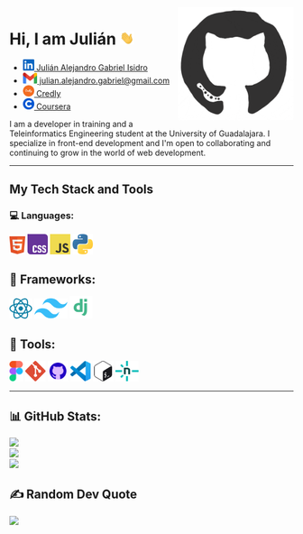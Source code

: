 <img src="github.gif" height="200px" align="right" alt="GIF">
<h1><b>Hi, I am Julián</b> <img src="Hi.gif" width="25px"></h1>
<ul>
	<li>
		<a href="https://www.linkedin.com/in/juli%C3%A1n-gabriel-isidro-41a898327" target="_blank"> <img src="linkedin.svg" alt="Linkedin" height="20px"> Julián Alejandro Gabriel Isidro</a>
	</li>
	<li>
		<a href="mailto:julian.alejandro.gabriel@gmail.com" target="_blank"> <img src="gmail.svg" alt="Gmail"  height="20px"> julian.alejandro.gabriel@gmail.com</a>
	</li>
	<li>
		<a href="https://www.credly.com/users/julian-alejandro-gabriel-isidro" target="_blank"> <img src="credly.svg" alt="Credly"  height="20px"> Credly</a>
	</li>
	<li>
		<a href="https://www.coursera.org/user/a2dfc341fe9bec1c91be8ab9fe056d1b" target="_blank"> <img src="coursera.png" alt="Coursera"  height="20px"> Coursera</a>
	</li>
</ul>

I am a developer in training and a Teleinformatics Engineering student at the University of Guadalajara. I specialize in front-end development and I'm open to collaborating and continuing to grow in the world of web development.

---
## My Tech Stack and Tools

### 💻 Languages:

<p>
	<img src="html5.svg" height="32px">
	<img src="css.svg" height="36px">
	<img src="javascript.svg" height="36px">
	<img src="python.svg" height="36px">
	<!-- <img src="java.svg" height="36px"> -->
	<!-- <img src="kotlin.svg" height="36px"> -->
</p>

## 🚀 Frameworks:

<p>
<img src="react_light.svg" height="36px">
<img src="tailwindcss.svg" height="36px">
<img src="django.svg" height="40px">
</p>

## 🔧 Tools:

<p>
	<img src="figma.svg" height="36px">
	<img src="git.svg" height="36px">
	<img src="github.svg" height="36px">
	<img src="vscode.svg" height="36px">
	<img src="bash.svg" height="36px">
	<img src="netlify.svg" height="36px">
</p>

---

## 📊 GitHub Stats:

![](https://github-readme-stats.vercel.app/api?username=juliannGabrielDev&theme=merko&hide_border=true&include_all_commits=true&count_private=true)<br/>
![](https://github-readme-streak-stats.herokuapp.com/?user=juliannGabrielDev&theme=merko&hide_border=true)<br/>
![](https://github-readme-stats.vercel.app/api/top-langs/?username=juliannGabrielDev&theme=merko&hide_border=true&include_all_commits=true&count_private=true&layout=compact)

## ✍️ Random Dev Quote

![](https://quotes-github-readme.vercel.app/api?type=vetical&theme=merko)

